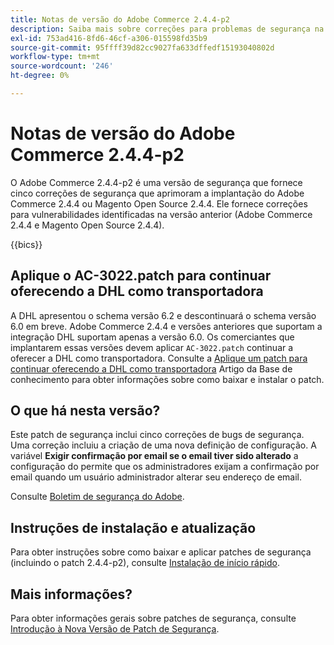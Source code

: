 ```yaml
---
title: Notas de versão do Adobe Commerce 2.4.4-p2
description: Saiba mais sobre correções para problemas de segurança na versão 2.4.4-p2 do Adobe Commerce.
exl-id: 753ad416-8fd6-46cf-a306-015598fd35b9
source-git-commit: 95ffff39d82cc9027fa633dffedf15193040802d
workflow-type: tm+mt
source-wordcount: '246'
ht-degree: 0%

---
```


# Notas de versão do Adobe Commerce 2.4.4-p2

O Adobe Commerce 2.4.4-p2 é uma versão de segurança que fornece cinco correções de segurança que aprimoram a implantação do Adobe Commerce 2.4.4 ou Magento Open Source 2.4.4. Ele fornece correções para vulnerabilidades identificadas na versão anterior (Adobe Commerce 2.4.4 e Magento Open Source 2.4.4).

{{bics}}

## Aplique o AC-3022.patch para continuar oferecendo a DHL como transportadora

A DHL apresentou o schema versão 6.2 e descontinuará o schema versão 6.0 em breve. Adobe Commerce 2.4.4 e versões anteriores que suportam a integração DHL suportam apenas a versão 6.0. Os comerciantes que implantarem essas versões devem aplicar `AC-3022.patch` continuar a oferecer a DHL como transportadora. Consulte a [Aplique um patch para continuar oferecendo a DHL como transportadora](https://support.magento.com/hc/en-us/articles/7707818131597-Apply-a-patch-to-continue-offering-DHL-as-shipping-carrier?_ga=2.201689433.994140970.1661546561-1218319047.1534347481) Artigo da Base de conhecimento para obter informações sobre como baixar e instalar o patch.

## O que há nesta versão?

Este patch de segurança inclui cinco correções de bugs de segurança. Uma correção incluiu a criação de uma nova definição de configuração. A variável **Exigir confirmação por email se o email tiver sido alterado** a configuração do permite que os administradores exijam a confirmação por email quando um usuário administrador alterar seu endereço de email. <!-- AC-6292-->

Consulte [Boletim de segurança do Adobe](https://helpx.adobe.com/security/products/magento/apsb22-48.html).

## Instruções de instalação e atualização

Para obter instruções sobre como baixar e aplicar patches de segurança (incluindo o patch 2.4.4-p2), consulte [Instalação de início rápido](../../../installation/composer.md).

## Mais informações?

Para obter informações gerais sobre patches de segurança, consulte [Introdução à Nova Versão de Patch de Segurança](https://community.magento.com/t5/Magento-DevBlog/Introducing-the-New-Security-Patch-Release/ba-p/141287).
